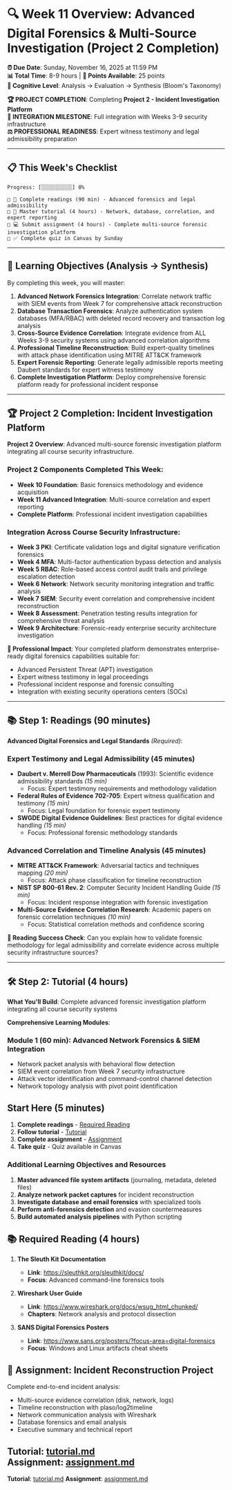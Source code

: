 # 🔍 Week 11 Overview: Advanced Digital Forensics & Multi-Source Investigation (Project 2 Completion)

**⏰ Due Date**: Sunday, November 16, 2025 at 11:59 PM  
**📊 Total Time**: 8-9 hours | **🎯 Points Available**: 25 points  
**🧠 Cognitive Level**: Analysis → Evaluation → Synthesis (Bloom's Taxonomy)

**🏆 PROJECT COMPLETION**: Completing **Project 2 - Incident Investigation Platform**  
**🔗 INTEGRATION MILESTONE**: Full integration with Weeks 3-9 security infrastructure  
**⚖️ PROFESSIONAL READINESS**: Expert witness testimony and legal admissibility preparation

---

## 📋 **This Week's Checklist**

```
Progress: [░░░░░░░░░░] 0%

□ 📖 Complete readings (90 min) - Advanced forensics and legal admissibility
□ 🎥 Master tutorial (4 hours) - Network, database, correlation, and expert reporting
□ 💻 Submit assignment (4 hours) - Complete multi-source forensic investigation platform
□ ✅ Complete quiz in Canvas by Sunday
```

---

## 🎯 **Learning Objectives (Analysis → Synthesis)**

By completing this week, you will master:

1. **Advanced Network Forensics Integration**: Correlate network traffic with SIEM events from Week 7 for comprehensive attack reconstruction
2. **Database Transaction Forensics**: Analyze authentication system databases (MFA/RBAC) with deleted record recovery and transaction log analysis
3. **Cross-Source Evidence Correlation**: Integrate evidence from ALL Weeks 3-9 security systems using advanced correlation algorithms
4. **Professional Timeline Reconstruction**: Build expert-quality timelines with attack phase identification using MITRE ATT&CK framework
5. **Expert Forensic Reporting**: Generate legally admissible reports meeting Daubert standards for expert witness testimony
6. **Complete Investigation Platform**: Deploy comprehensive forensic platform ready for professional incident response

---

## 🏆 **Project 2 Completion: Incident Investigation Platform**

**Project 2 Overview**: Advanced multi-source forensic investigation platform integrating all course security infrastructure.

### Project 2 Components Completed This Week:
- **Week 10 Foundation**: Basic forensics methodology and evidence acquisition
- **Week 11 Advanced Integration**: Multi-source correlation and expert reporting
- **Complete Platform**: Professional incident investigation capabilities

### Integration Across Course Security Infrastructure:
- **Week 3 PKI**: Certificate validation logs and digital signature verification forensics
- **Week 4 MFA**: Multi-factor authentication bypass detection and analysis
- **Week 5 RBAC**: Role-based access control audit trails and privilege escalation detection
- **Week 6 Network**: Network security monitoring integration and traffic analysis
- **Week 7 SIEM**: Security event correlation and comprehensive incident reconstruction  
- **Week 8 Assessment**: Penetration testing results integration for comprehensive threat analysis
- **Week 9 Architecture**: Forensic-ready enterprise security architecture investigation

**🎯 Professional Impact**: Your completed platform demonstrates enterprise-ready digital forensics capabilities suitable for:
- Advanced Persistent Threat (APT) investigation
- Expert witness testimony in legal proceedings
- Professional incident response and forensic consulting
- Integration with existing security operations centers (SOCs)

---

## 📚 **Step 1: Readings (90 minutes)**

**Advanced Digital Forensics and Legal Standards** *(Required)*:

### Expert Testimony and Legal Admissibility (45 minutes)
- **Daubert v. Merrell Dow Pharmaceuticals** (1993): Scientific evidence admissibility standards *(15 min)*
  - Focus: Expert testimony requirements and methodology validation
- **Federal Rules of Evidence 702-705**: Expert witness qualification and testimony *(15 min)*
  - Focus: Legal foundation for forensic expert testimony
- **SWGDE Digital Evidence Guidelines**: Best practices for digital evidence handling *(15 min)*
  - Focus: Professional forensic methodology standards

### Advanced Correlation and Timeline Analysis (45 minutes)
- **MITRE ATT&CK Framework**: Adversarial tactics and techniques mapping *(20 min)*
  - Focus: Attack phase classification for timeline reconstruction
- **NIST SP 800-61 Rev. 2**: Computer Security Incident Handling Guide *(15 min)*
  - Focus: Incident response integration with forensic investigation
- **Multi-Source Evidence Correlation Research**: Academic papers on forensic correlation techniques *(10 min)*
  - Focus: Statistical correlation methods and confidence scoring

**📖 Reading Success Check**: Can you explain how to validate forensic methodology for legal admissibility and correlate evidence across multiple security infrastructure sources?

---

## 🛠️ **Step 2: Tutorial (4 hours)**

**What You'll Build**: Complete advanced forensic investigation platform integrating all course security systems

**Comprehensive Learning Modules**:

### Module 1 (60 min): Advanced Network Forensics & SIEM Integration
- Network packet analysis with behavioral flow detection
- SIEM event correlation from Week 7 security infrastructure
- Attack vector identification and command-control channel detection
- Network topology analysis with pivot point identification

## Start Here (5 minutes)

1. **Complete readings** - [Required Reading](#required-reading)
2. **Follow tutorial** - [Tutorial](tutorial.md)
3. **Complete assignment** - [Assignment](assignment.md)
4. **Take quiz** - Quiz available in Canvas

### Additional Learning Objectives and Resources


1. **Master advanced file system artifacts** (journaling, metadata, deleted files)
2. **Analyze network packet captures** for incident reconstruction
3. **Investigate database and email forensics** with specialized tools
4. **Perform anti-forensics detection** and evasion countermeasures
5. **Build automated analysis pipelines** with Python scripting

## 📚 Required Reading (4 hours)

1. **The Sleuth Kit Documentation**
   - **Link**: https://sleuthkit.org/sleuthkit/docs/
   - **Focus**: Advanced command-line forensics tools

2. **Wireshark User Guide** 
   - **Link**: https://www.wireshark.org/docs/wsug_html_chunked/
   - **Chapters**: Network analysis and protocol dissection

3. **SANS Digital Forensics Posters**
   - **Link**: https://www.sans.org/posters/?focus-area=digital-forensics
   - **Focus**: Windows and Linux artifacts cheat sheets

## 🎯 Assignment: Incident Reconstruction Project

Complete end-to-end incident analysis:
- Multi-source evidence correlation (disk, network, logs)
- Timeline reconstruction with plaso/log2timeline
- Network communication analysis with Wireshark
- Database forensics and email analysis
- Executive summary and technical report

**Tutorial**: [tutorial.md](tutorial.md)  
**Assignment**: [assignment.md](assignment.md)
---

**Tutorial**: [tutorial.md](tutorial.md)
**Assignment**: [assignment.md](assignment.md)
